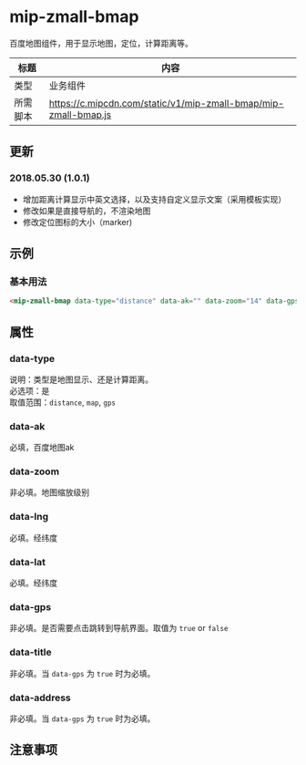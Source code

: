 # mip-zmall-bmap

百度地图组件，用于显示地图，定位，计算距离等。

标题|内容
----|----
类型|业务组件
所需脚本|https://c.mipcdn.com/static/v1/mip-zmall-bmap/mip-zmall-bmap.js

## 更新

### 2018.05.30 (1.0.1)
- 增加距离计算显示中英文选择，以及支持自定义显示文案（采用模板实现）
- 修改如果是直接导航的，不渲染地图
- 修改定位图标的大小（marker)

## 示例

### 基本用法
```html
<mip-zmall-bmap data-type="distance" data-ak="" data-zoom="14" data-gps="true" data-lng="" data-lat="" data-address="" data-title=""></mip-zmall-bmap>
```

## 属性

### data-type

说明：类型是地图显示、还是计算距离。   
必选项：是    
取值范围：`distance`, `map`, `gps`   

### data-ak

必填，百度地图ak  

### data-zoom

非必填。地图缩放级别

### data-lng 

必填。经纬度

### data-lat

必填。经纬度

### data-gps

非必填。是否需要点击跳转到导航界面。取值为 `true` or `false`  

### data-title

非必填。当 `data-gps` 为 `true` 时为必填。

### data-address

非必填。当 `data-gps` 为 `true` 时为必填。

## 注意事项

